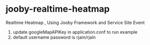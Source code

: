 # jooby-realtime-heatmap
  Realtime Heatmap , Using Jooby Framework and Service Site Event
1. update googleMapAPIKey in application.conf to run example 
2. default username password is rjain/rjain
  
  
  
